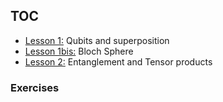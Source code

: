 ## TOC

- [Lesson 1:](./qubits-super-bloch.ipynb) Qubits and superposition
- [Lesson 1bis:](./bloch-sphere.ipynb) Bloch Sphere
- [Lesson 2:](./entangled-up-in-blue.ipynb) Entanglement and Tensor products

### Exercises
